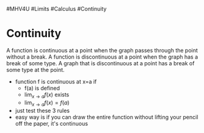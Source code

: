 #MHV4U #Limits #Calculus #Continuity 
# Continuity

A function is continuous at a point when the graph passes through the point without a break. 
A function is discontinuous at a point when the graph has a break of some type.
A graph that is discontinuous at a point has a break of some type at the point. 

- function f is continuous at x=a if 
	- f(a) is defined
	- $\lim_{x\to a}f(x)$ exists
	- $\lim_{x\to a}f(x)=f(a)$
- just test these 3 rules
- easy way is if you can draw the entire function without lifting your pencil off the paper, it's continuous
